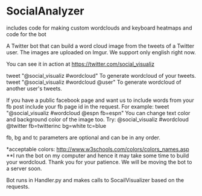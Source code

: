 # SocialAnalyzer
includes code for making custom wordclouds and keyboard heatmaps and code for the bot

A Twitter bot that can build a word cloud image from the tweets of a Twitter user. The images are uploaded on Imgur. We support only english right now.

You can see it in action at https://twitter.com/social_visualiz

tweet "@social_visualiz #wordcloud" To generate wordcloud of your tweets.
tweet "@social_visualiz #wordcloud @user" To generate wordcloud of another user's tweets.

If you have a public facebook page and want us to include words from your fb post include your fb page id in the request. For example:
tweet "@social_visualiz #wordcloud @espn fb=espn"
You can change text color and background color of the image too. Try:
@social_visualiz #wordcloud @twitter fb=twitterinc bg=white tc=blue

fb, bg and tc parameters are optional and can be in any order.

*acceptable colors: http://www.w3schools.com/colors/colors_names.asp
**I run the bot on my computer and hence it may take some time to build your wordcloud. Thank you for your patience. We will be moving the bot to a server soon.

Bot runs in Handler.py and makes calls to SocailVisualizer based on the requests.
